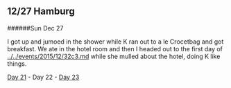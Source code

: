 12/27 Hamburg
-------------
######Sun Dec  27

I got up and jumoed in the shower while K ran out to a le Crocetbag and got breakfast. We ate in the hotel room and then I headed out to the first day of [../../events/2015/12/32c3.md](32c3) while she mulled about the hotel, doing K like things.


[Day 21](12-26-Linstow.md) - Day 22 - [Day 23](12-28-Hamburg.md)
